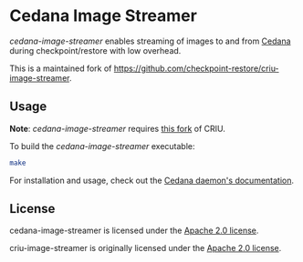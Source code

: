 Cedana Image Streamer
====================

_cedana-image-streamer_ enables streaming of images to and from
[Cedana](https://github.com/cedana/cedana) during checkpoint/restore with low overhead.

This is a maintained fork of https://github.com/checkpoint-restore/criu-image-streamer. 

Usage
-----

**Note**: _cedana-image-streamer_ requires [this fork](https://github.com/cedana/criu) of CRIU.

To build the _cedana-image-streamer_ executable:
```sh
make
```

For installation and usage, check out the [Cedana daemon's documentation](https://docs.cedana.ai/daemon/guides/cr-4).

License
-------
cedana-image-streamer is licensed under the [Apache 2.0 license](https://www.apache.org/licenses/LICENSE-2.0).

criu-image-streamer is originally licensed under the
[Apache 2.0 license](https://www.apache.org/licenses/LICENSE-2.0).

